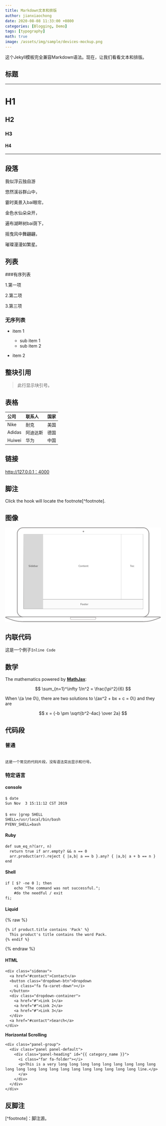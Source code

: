 ```yaml
---
title: Markdown文本和排版
author: jianxiaochong
date: 2020-08-08 11:33:00 +0800
categories: [Blogging, Demo]
tags: [typography]
math: true
image: /assets/img/sample/devices-mockup.png
---
```


这个Jekyll模板完全兼容Markdown语法。现在，让我们看看文本和排版。

## 标题

---

# H1

<h2 data-toc-skip>H2</h2>

<h3 data-toc-skip>H3</h3>

<h4>H4</h4>

---

## 段落

我似浮云独自游

悠然溪谷群山中，

霎时美景入bai眼帘，

金色水仙朵朵开，

遍布湖畔树bai荫下，

摇曳风中舞翩翩，

璀璨漫漫如繁星。

## 列表

###有序列表

1.第一项

2.第二项

3.第三项



### 无序列表

- item 1
	- sub item 1
	- sub item 2

- item 2

## 整块引用

>此行显示块引号。

## 表格

|公司|联系人|国家|
|:-----------------------------|:-----------------|--------:|
|Nike | 耐克 |美国|
|Adidas|阿迪达斯|德国|
|Huiwei| 华为|中国|

## 链接

<http://127.0.0.1：4000>

## 脚注

Click the hook will locate the footnote[^footnote].

## 图像

![Desktop View](/assets/img/sample/mockup.png)

## 内联代码

这是一个例子`Inline Code`

## 数学

The mathematics powered by [**MathJax**](https://www.mathjax.org/):

$$ \sum_{n=1}^\infty 1/n^2 = \frac{\pi^2}{6} $$

When \\(a \ne 0\\), there are two solutions to \\(ax^2 + bx + c = 0\\) and they are

$$ x = {-b \pm \sqrt{b^2-4ac} \over 2a} $$

## 代码段

### 普通

```

这是一个常见的代码片段，没有语法突出显示和行号。

```

### 特定语言

#### console

```
$ date
Sun Nov  3 15:11:12 CST 2019
```


####

```terminal
$ env |grep SHELL
SHELL=/usr/local/bin/bash
PYENV_SHELL=bash
```

#### Ruby

```
def sum_eq_n?(arr, n)
  return true if arr.empty? && n == 0
  arr.product(arr).reject { |a,b| a == b }.any? { |a,b| a + b == n }
end
```

#### Shell

```
if [ $? -ne 0 ]; then
    echo "The command was not successful.";
    #do the needful / exit
fi;
```

#### Liquid

{% raw %}
```
{% if product.title contains 'Pack' %}
  This product's title contains the word Pack.
{% endif %}
```
{% endraw %}

#### HTML

```
<div class="sidenav">
  <a href="#contact">Contact</a>
  <button class="dropdown-btn">Dropdown
    <i class="fa fa-caret-down"></i>
  </button>
  <div class="dropdown-container">
    <a href="#">Link 1</a>
    <a href="#">Link 2</a>
    <a href="#">Link 3</a>
  </div>
  <a href="#contact">Search</a>
</div>
```

**Horizontal Scrolling**

```
<div class="panel-group">
  <div class="panel panel-default">
    <div class="panel-heading" id="{{ category_name }}">
      <i class="far fa-folder"></i>
      <p>This is a very long long long long long long long long long long long long long long long long long long long long long line.</p>
      </a>
    </div>
  </div>
</div>
```




## 反脚注



[^footnote]：脚注源。

